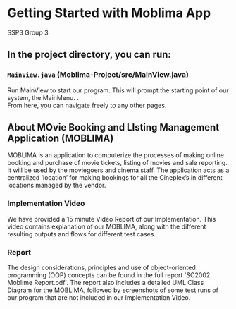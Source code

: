 # Getting Started with Moblima App
SSP3 Group 3

## In the project directory, you can run:

### `MainView.java` (Moblima-Project/src/MainView.java)

Run MainView to start our program. This will prompt the starting point of our system, the MainMenu. .\
From here, you can navigate freely to any other pages.


## About MOvie Booking and LIsting Management Application (MOBLIMA)

MOBLIMA is an application to computerize the processes of making online booking and purchase of movie tickets, listing of movies and sale reporting. It will be used by the moviegoers and cinema staff. The application acts as a centralized ‘location’ for making bookings for all the Cineplex’s in different locations managed by the vendor.

### Implementation Video
We have provided a 15 minute Video Report of our Implementation. This video contains explanation of our MOBLIMA, along with the different resulting outputs and flows for different test cases.

### Report
The design considerations, principles and use of object-oriented programming (OOP) concepts can be found in the full report 'SC2002 Moblime Report.pdf'. The report also includes a detailed UML Class Diagram for the MOBLIMA, followed by screenshots of some test runs of our program that are not included in our Implementation Video.
